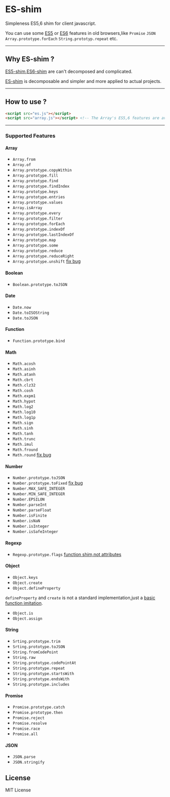 # ES-shim

Simpleness ES5,6 shim for client javascript.

You can use some [ES5][1] or [ES6][2] features in old browsers,like `Promise` `JSON` `Array.prototype.forEach` `String.prototyp.repeat` etc.

----

## Why ES-shim ?

[ES5-shim][3],[ES6-shim][4] are can't decomposed and complicated.

[ES-shim][5] is decomposable and simpler and more applied to actual projects.

----

## How to use ?

```html
<script src="es.js"></script>
<script src="array.js"></script> <!-- The Array's ES5,6 features are availabled -->
```

----

### Supported Features

#### Array

- `Array.from`
- `Array.of`
- `Array.prototype.copyWithin`
- `Array.prototype.fill`
- `Array.prototype.find`
- `Array.prototype.findIndex`
- `Array.prototype.keys`
- `Array.prototype.entries`
- `Array.prototype.values`
- `Array.isArray`
- `Array.prototype.every`
- `Array.prototype.filter`
- `Array.prototype.forEach`
- `Array.prototype.indexOf`
- `Array.prototype.lastIndexOf`
- `Array.prototype.map`
- `Array.prototype.some`
- `Array.prototype.reduce`
- `Array.prototype.reduceRight`
- `Array.prototype.unshift` [fix bug][6]

#### Boolean 

- `Boolean.prototype.toJSON`

#### Date 

- `Date.now`
- `Date.toISOString`
- `Date.toJSON`

#### Function

- `Function.prototype.bind`

#### Math

- `Math.acosh`
- `Math.asinh`
- `Math.atanh`
- `Math.cbrt`
- `Math.clz32`
- `Math.cosh`
- `Math.expm1`
- `Math.hypot`
- `Math.log2`
- `Math.log10`
- `Math.log1p`
- `Math.sign`
- `Math.sinh`
- `Math.tanh`
- `Math.trunc`
- `Math.imul`
- `Math.fround`
- `Math.round` [fix bug][7]

#### Number

- `Number.prototype.toJSON`
- `Number.prototype.toFixed` [fix bug][8]
- `Number.MAX_SAFE_INTEGER`
- `Number.MIN_SAFE_INTEGER`
- `Number.EPSILON`
- `Number.parseInt`
- `Number.parseFloat`
- `Number.isFinite`
- `Number.isNaN`
- `Number.isInteger`
- `Number.isSafeInteger`

#### Regexp

- `Regexp.prototype.flags` [function shim,not attributes][9]

#### Object

- `Object.keys`
- `Object.create`
- `Object.defineProperty`

`defineProperty` and `create` is not a standard implementation,just a [basic function imitation][10].

- `Object.is`
- `Object.assign`

#### String

- `Srting.prototype.trim`
- `Srting.prototype.toJSON`
- `String.fromCodePoint`
- `String.raw`
- `String.prototype.codePointAt`
- `String.prototype.repeat`
- `String.prototype.startsWith`
- `String.prototype.endsWith`
- `String.prototype.includes`

#### Promise

- `Promise.prototype.catch`
- `Promise.prototype.then`
- `Promise.reject`
- `Promise.resolve`
- `Promise.race`
- `Promise.all`

#### JSON

- `JSON.parse`
- `JSON.stringify`

## License

MIT License


  [1]: http://kangax.github.io/compat-table/es5/
  [2]: http://kangax.github.io/compat-table/es6/
  [3]: https://github.com/es-shims/es5-shim
  [4]: https://github.com/paulmillr/es6-shim
  [5]: https://github.com/xiaojue/ES-shim
  [6]: https://github.com/es-shims/es5-shim/blob/master/es5-shim.js#L380
  [7]: https://github.com/paulmillr/es6-shim/blob/master/es6-shim.js#L1279
  [8]: http://stackoverflow.com/questions/10015027/javascript-tofixed-not-rounding
  [9]: https://github.com/xiaojue/ES-shim/blob/master/lib/regexp.js#L8
  [10]: https://github.com/xiaojue/ES-shim/blob/master/lib/%24es.js#L88
